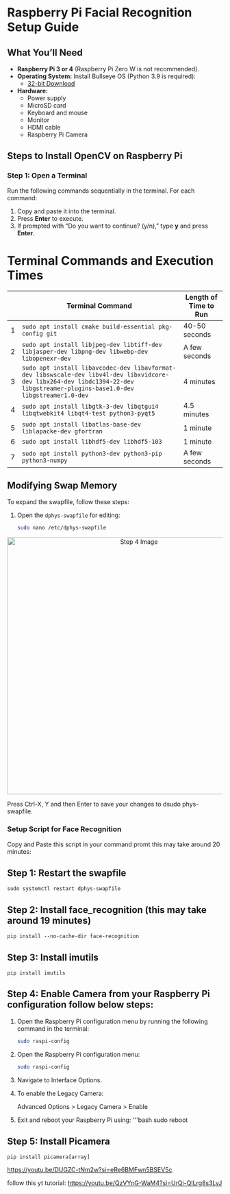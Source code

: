# Raspberry Pi Facial Recognition Setup Guide

## What You’ll Need

- **Raspberry Pi 3 or 4** (Raspberry Pi Zero W is not recommended).
- **Operating System:** Install Bullseye OS (Python 3.9 is required):
  - [32-bit Download](https://downloads.raspberrypi.com/rpd_x86/images/rpd_x86-2022-07-04/2022-07-01-raspios-bullseye-i386.iso)
- **Hardware:**
  - Power supply
  - MicroSD card
  - Keyboard and mouse
  - Monitor
  - HDMI cable
  - Raspberry Pi Camera

## Steps to Install OpenCV on Raspberry Pi

### Step 1: Open a Terminal
Run the following commands sequentially in the terminal. For each command:

1. Copy and paste it into the terminal.
2. Press **Enter** to execute.
3. If prompted with “Do you want to continue? (y/n),” type **y** and press **Enter**.

  
# Terminal Commands and Execution Times

|                         | Terminal Command                                                                                     | Length of Time to Run   |
|-------------------------|-----------------------------------------------------------------------------------------------------|-------------------------|
| 1                       | `sudo apt install cmake build-essential pkg-config git`                                             |     40-50 seconds       |
| 2                       | `sudo apt install libjpeg-dev libtiff-dev libjasper-dev libpng-dev libwebp-dev libopenexr-dev`      |     A few seconds       |
| 3                       | `sudo apt install libavcodec-dev libavformat-dev libswscale-dev libv4l-dev libxvidcore-dev libx264-dev libdc1394-22-dev libgstreamer-plugins-base1.0-dev libgstreamer1.0-dev` | 4 minutes               |
| 4                       | `sudo apt install libgtk-3-dev libqtgui4 libqtwebkit4 libqt4-test python3-pyqt5`                   | 4.5 minutes             |
| 5                       | `sudo apt install libatlas-base-dev liblapacke-dev gfortran`                                       | 1 minute                |
| 6                       | `sudo apt install libhdf5-dev libhdf5-103`                                                         | 1 minute                |
| 7                       | `sudo apt install python3-dev python3-pip python3-numpy`                                           | A few seconds           |



## Modifying Swap Memory

To expand the swapfile, follow these steps:

1. Open the `dphys-swapfile` for editing:
   ```bash
   sudo nano /etc/dphys-swapfile
<p></p>
<div style="text-align: center;">
    <img src="https://github.com/Aditya948351/Raspberry_pi/blob/main/step4.png?raw=true" alt="Step 4 Image" width="600">
</div>

Press Ctrl-X, Y and then Enter to save your changes to dsudo phys-swapfile.

### Setup Script for Face Recognition

Copy and Paste this script in your command promt this may take around 20 minutes:

<h2>Step 1: Restart the swapfile</h2>
    <pre><code>sudo systemctl restart dphys-swapfile</code></pre>
    
<h2>  Step 2: Install face_recognition (this may take around 19 minutes)</h1>  
    <pre><code>pip install --no-cache-dir face-recognition</code></pre>
    
<h2>Step 3: Install imutils</h2>
    <pre><code>pip install imutils</code></pre>


<h2>Step 4: Enable Camera from your Raspberry Pi configuration follow below steps:</h2> 

1. Open the Raspberry Pi configuration menu by running the following command in the terminal:
   ```bash
   sudo raspi-config

1. Open the Raspberry Pi configuration menu:
   ```bash
   sudo raspi-config
2. Navigate to Interface Options.

3. To enable the Legacy Camera: </li>
      Advanced Options > Legacy Camera > Enable

4. Exit and reboot your Raspberry Pi using:
'''bash
sudo reboot


<h2>Step 5: Install Picamera</h2>
    <pre><code>pip install picamera[array]</code></pre>


https://youtu.be/DUGZC-tNm2w?si=eRe6BMFwn5BSEV5c


follow this yt tutorial: https://youtu.be/QzVYnG-WaM4?si=UrQi-QILrg8s3LyJ
    

